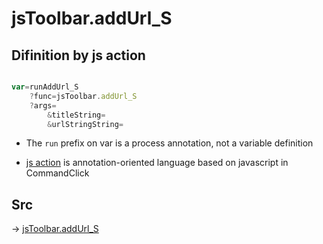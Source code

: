 # jsToolbar.addUrl_S

## Difinition by js action

```js.js

var=runAddUrl_S
	?func=jsToolbar.addUrl_S
	?args=
		&titleString=
		&urlStringString=
```

- The `run` prefix on var is a process annotation, not a variable definition

- [js action](#) is annotation-oriented language based on javascript in CommandClick

## Src

-> [jsToolbar.addUrl_S](https://github.com/puutaro/CommandClick/blob/master/app/src/main/java/com/puutaro/commandclick/fragment_lib/terminal_fragment/js_interface/toolbar/JsToolbar.kt#L123)


